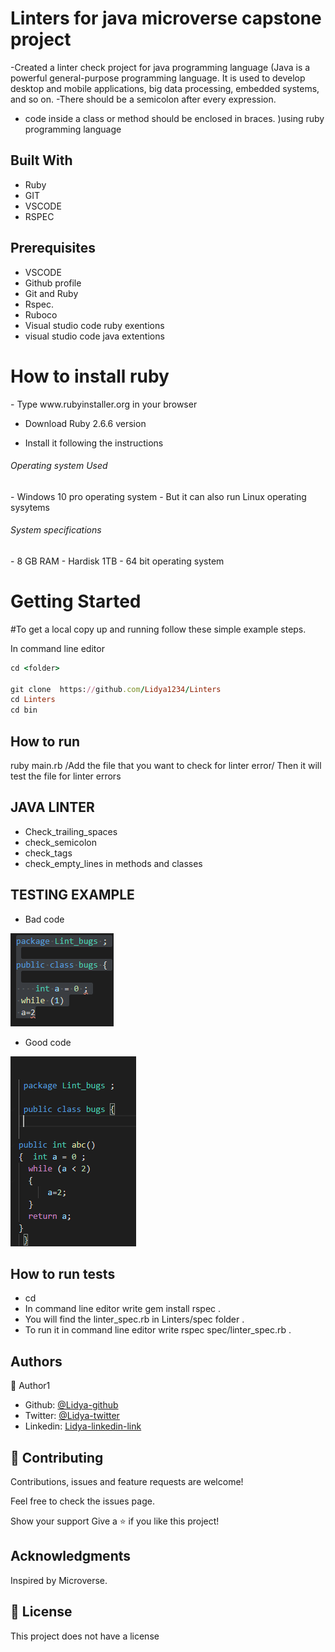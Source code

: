 # Linters for java microverse capstone project
-Created a linter check project for java programming language (Java is a powerful general-purpose programming language. It is used to develop desktop and mobile applications, big data processing, embedded systems, and so on.
-There should be a semicolon after every expression.
- code inside a class or method should be enclosed in braces.
)using ruby programming language

## Built With

- Ruby
- GIT
- VSCODE
- RSPEC


## Prerequisites
- VSCODE
- Github profile
- Git and Ruby
- Rspec.
- Ruboco
- Visual studio code ruby exentions
- visual studio code java extentions
<h1>How to install ruby </h1>
- Type www.rubyinstaller.org in your browser

- Download Ruby 2.6.6 version

- Install it following the instructions 
<h6>Operating system Used</h6>
- Windows 10 pro operating system 
- But it can also run Linux operating sysytems
<h6>System specifications </h6>
- 8 GB RAM
- Hardisk 1TB
- 64 bit operating system


<h1>Getting Started</h1>

#To get a local copy up and running follow these simple example steps.

In command line editor
```ruby
cd <folder>

git clone  https://github.com/Lidya1234/Linters
cd Linters 
cd bin
```
## How to run
ruby main.rb /Add the file that you want to check for linter error/ 
Then it will test the file for linter errors


## JAVA LINTER
- Check_trailing_spaces
- check_semicolon
- check_tags
- check_empty_lines in methods and classes

## TESTING EXAMPLE
- Bad code

<img src="javalint.PNG"  alt ="file_tested">

- Good code

<img src="Good_code.PNG" alt ="Good code">




## How to run tests
- cd 
- In command line editor write gem install rspec .
- You will find the linter_spec.rb in Linters/spec folder .
- To run it  in command line editor write  rspec spec/linter_spec.rb .






<h2>Authors</h2>

👤 Author1

- Github: [@Lidya-github ](https://github.com/Lidya1234)
- Twitter: [@Lidya-twitter](https://twitter.com/Lidya42676629)
- Linkedin: [Lidya-linkedin-link](https://www.linkedin.com/in/lidya-ghebreigziabher-4a94391aa/)


## 🤝 Contributing

 Contributions, issues and feature requests are welcome!

Feel free to check the issues page.

Show your support Give a ⭐️ if you like this project!

## Acknowledgments
Inspired by Microverse.

## 📝 License 
This project does not have a license

